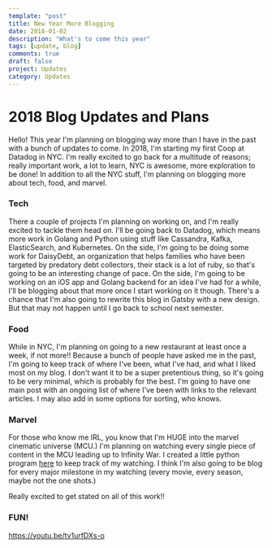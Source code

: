 ```yaml
---
template: "post"
title: New Year More Blogging
date: 2018-01-02
description: "What's to come this year"
tags: [update, blog]
comments: true
draft: false
project: Updates
category: Updates
---
```


# 2018 Blog Updates and Plans

Hello! This year I'm planning on blogging way more than I have in the past with a bunch of updates to come. In 2018, I'm starting my first Coop at Datadog in NYC. I'm really excited to go back for a multitude of reasons; really important work, a lot to learn, NYC is awesome, more exploration to be done! In addition to all the NYC stuff, I'm planning on blogging more about tech, food, and marvel.

### Tech

There a couple of projects I'm planning on working on, and I'm really excited to tackle them head on. I'll be going back to Datadog, which means more work in Golang and Python using stuff like Cassandra, Kafka, ElasticSearch, and Kubernetes. On the side, I'm going to be doing some work for DaisyDebt, an organization that helps families who have been targeted by predatory debt collectors, their stack is a lot of ruby, so that's going to be an interesting change of pace. On the side, I'm going to be working on an iOS app and Golang backend for an idea I've had for a while, I'll be blogging about that more once I start working on it though. There's a chance that I'm also going to rewrite this blog in Gatsby with a new design. But that may not happen until I go back to school next semester.

### Food

While in NYC, I'm planning on going to a new restaurant at least once a week, if not more!! Because a bunch of people have asked me in the past, I'm going to keep track of where I've been, what I've had, and what I liked most on my blog. I don't want it to be a super pretentious thing, so it's going to be very minimal, which is probably for the best. I'm going to have one main post with an ongoing list of where I've been with links to the relevant articles. I may also add in some options for sorting, who knows.

### Marvel

For those who know me IRL, you know that I'm HUGE into the marvel cinematic universe (MCU.) I'm planning on watching every single piece of content in the MCU leading up to Infinity War. I created a little python program [here](https://www.github.com/jaronoff97/MovieMarathonTracker) to keep track of my watching. I think I'm also going to be blog for every major milestone in my watching (every movie, every season, maybe not the one shots.) 

Really excited to get stated on all of this work!!

### FUN!
https://youtu.be/tv1urfDXs-o
